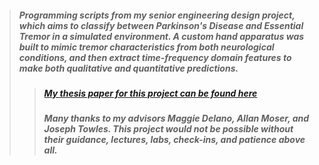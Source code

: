 > ##### Programming scripts from my senior engineering design project, which aims to classify between Parkinson's Disease and Essential Tremor in a simulated environment. A custom hand apparatus was built to mimic tremor characteristics from both neurological conditions, and then extract time-frequency domain features to make both qualitative and quantitative predictions.
>> ##### [My thesis paper for this project can be found here](https://works.swarthmore.edu/theses/916/)
>> ##### Many thanks to my advisors Maggie Delano, Allan Moser, and Joseph Towles. This project would not be possible without their guidance, lectures, labs, check-ins, and patience above all.
